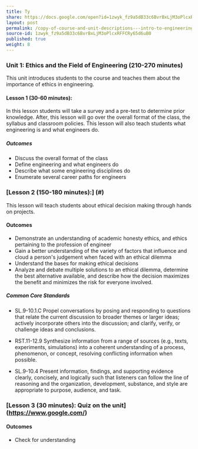 ```yaml
---
title: Ty
share: https://docs.google.com/open?id=1zwyk_fz9a5dB33c6BvrBxLjM3oPlcxRFFCRy65d6uB0
layout: post
permalink: /copy-of-course-and-unit-descriptions---intro-to-engineering-de-only-copy/
source-id: 1zwyk_fz9a5dB33c6BvrBxLjM3oPlcxRFFCRy65d6uB0
published: true
weight: 8
---
```


### Unit 1: Ethics and the Field of Engineering (210-270 minutes)

This unit introduces students to the course and teaches them about the importance of ethics in engineering.

#### Lesson 1 (30-60 minutes):  

In this lesson students will take a survey and a pre-test to determine prior knowledge.  After, this lesson will go over the overall format of the class, the syllabus and classroom policies.  This lesson will also teach students what engineering is and what engineers do. 

##### Outcomes

* Discuss the overall format of the class
* Define engineering and what engineers do
* Describe what some engineering disciplines do 
* Enumerate several career paths for engineers

### [Lesson 2 (150-180 minutes):] (#) 

This lesson will teach students about ethical decision making through hands on projects.

#### Outcomes

* Demonstrate an understanding of academic honesty ethics, and ethics pertaining to the profession of engineer
* Gain a better understanding of the variety of factors that influence and cloud a person's judgement when faced with an ethical dilemma
* Understand the bases for making ethical decisions
* Analyze and debate multiple solutions to an ethical dilemma, determine the best alternative available, and describe how the decision maximizes the benefit and minimizes the risk for everyone involved.

##### Common Core Standards

* SL.9-10.1.C  Propel conversations by posing and responding to questions that relate the current discussion to broader themes or larger ideas; actively incorporate others into the discussion; and clarify, verify, or challenge ideas and conclusions.

* RST.11-12.9  Synthesize information from a range of sources (e.g., texts, experiments, simulations) into a coherent understanding of a process, phenomenon, or concept, resolving conflicting information when possible. 

* SL.9-10.4  Present information, findings, and supporting evidence clearly, concisely, and logically such that listeners can follow the line of reasoning and the organization, development, substance, and style are appropriate to purpose, audience, and task.

### [Lesson 3 (30 minutes): Quiz on the unit] (https://www.google.com/)

#### Outcomes
* Check for understanding


